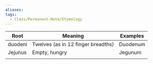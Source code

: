 ```yaml
---
aliases: 
tags:
  - Class/Permanent-Note/Etymology
---
```


| Root    | Meaning                            | Examples |
| ------- | ---------------------------------- | -------- |
| duodeni | Twelves (as in 12 finger breadths) | Duodenum |
| Jejunus | Empty, hungry                      | Jegunum  |
|         |                                    |          |


